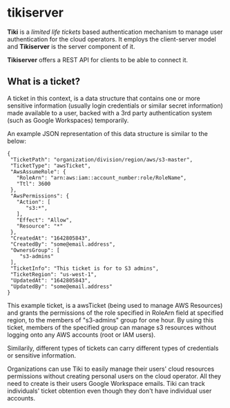 # tikiserver

**Tiki** is a *limited life tickets* based authentication mechanism to
manage user authentication for the cloud operators. It employs the
client-server model and **Tikiserver** is the server component of it.

**Tikiserver** offers a REST API for clients to be able to connect it.

## What is a ticket?

A ticket in this context, is a data structure that contains one or
more sensitive information (usually login credentials or similar
secret information) made available to a user, backed with a 3rd party
authentication system (such as Google Workspaces) temporarily.

An example JSON representation of this data structure is similar to the below:

```
{
 "TicketPath": "organization/division/region/aws/s3-master",
 "TicketType": "awsTicket",
 "AwsAssumeRole": {
   "RoleArn": "arn:aws:iam::account_number:role/RoleName",
   "Ttl": 3600
 },
 "AwsPermissions": {
   "Action": [
      "s3:*",
   ],
   "Effect": "Allow",
   "Resource": "*"
 },
 "CreatedAt": "1642805843",
 "CreatedBy": "some@email.address",
 "OwnersGroup": [
    "s3-admins"
 ],
 "TicketInfo": "This ticket is for to S3 admins",
 "TicketRegion": "us-west-1",
 "UpdatedAt": "1642805843",
 "UpdatedBy": "some@email.address"
}

```

This example ticket, is a awsTicket (being used to manage AWS
Resources) and grants the permissions of the role specified in RoleArn
field at specified region, to the members of "s3-admins" group for one
hour. By using this ticket, members of the specified group can manage
s3 resources without logging onto any AWS accounts (root or IAM
users).

Similarily, different types of tickets can carry different types of
credentials or sensitive information.

Organizations can use Tiki to easily manage their users' cloud
resources permissions without creating personal users on the cloud
operator. All they need to create is their users Google Workspace
emails. Tiki can track individuals' ticket obtention even though they
don't have individual user accounts.
